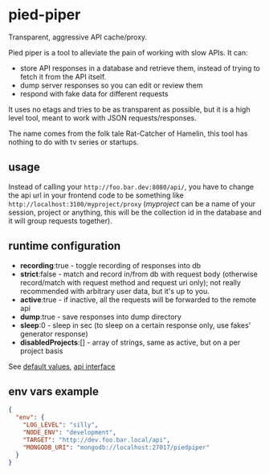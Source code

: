 # pied-piper

Transparent, aggressive API cache/proxy.

Pied piper is a tool to alleviate the pain of working with slow APIs. It can:

* store API responses in a database and retrieve them,
  instead of trying to fetch it from the API itself.
* dump server responses so you can edit or review them
* respond with fake data for different requests

It uses no etags and tries to be as transparent as possible,
but it is a high level tool, meant to work with JSON requests/responses.

The name comes from the folk tale Rat-Catcher of Hamelin,
this tool has nothing to do with tv series or startups.

## usage

Instead of calling your `http://foo.bar.dev:8080/api/`,
you have to change the api url in your frontend code to be something
like `http://localhost:3100/myproject/proxy` (_myproject_ can be
a name of your session, project or anything, this will be the collection
id in the database and it will group requests together).

## runtime configuration

* __recording__:true - toggle recording of responses into db
* __strict__:false - match and record in/from db with request body (otherwise record/match with request method
  and request uri only); not really recommended with arbitrary user data, but it's up to you.
* __active__:true -  if inactive, all the requests will be forwarded to the remote api
* __dump__:true - save responses into dump directory
* __sleep__:0 - sleep in sec (to sleep on a certain response only, use fakes' generator response)
* __disabledProjects__:[] - array of strings, same as active, but on a per project basis

See [default values](./server/models/runtimeConfig.js),
[api interface](./server/routes/config/put.js)

## env vars example

```json
{
  "env": {
    "LOG_LEVEL": "silly",
    "NODE_ENV": "development",
    "TARGET": "http://dev.foo.bar.local/api",
    "MONGODB_URI": "mongodb://localhost:27017/piedpiper"
  }
}
```
